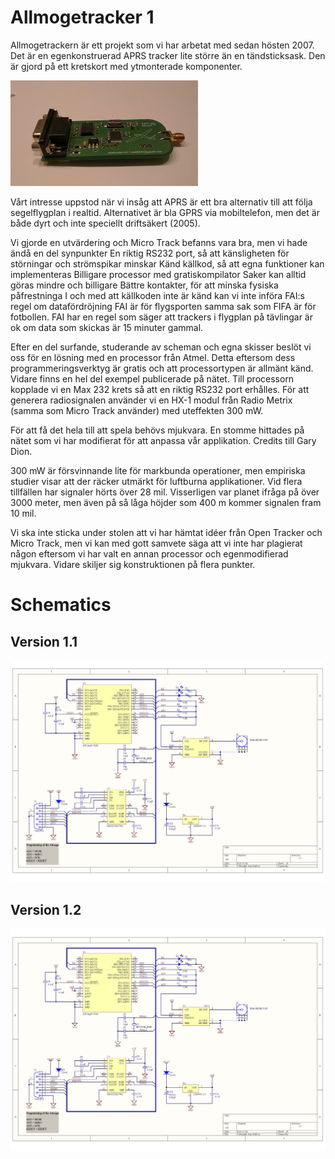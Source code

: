 Allmogetracker 1
================

Allmogetrackern är ett projekt som vi har arbetat med sedan hösten 2007. 
Det är en egenkonstruerad APRS tracker lite större än en tändsticksask. Den är gjord 
på ett kretskort med ytmonterade komponenter.

<a href="img/almtracker1.1x600.jpg"><img src="img/almtracker1.1x600.jpg" width="300px"></a>

Vårt intresse uppstod när vi insåg att APRS är ett bra alternativ till att följa segelflygplan 
i realtid. Alternativet är bla GPRS via mobiltelefon, men det är både dyrt och inte speciellt 
driftsäkert (2005). 

Vi gjorde en utvärdering och Micro Track befanns vara bra, men vi hade ändå en del synpunkter
En riktig RS232 port, så att känsligheten för störningar och strömspikar minskar Känd källkod, 
så att egna funktioner kan implementeras Billigare processor med gratiskompilator Saker kan 
alltid göras mindre och billigare Bättre kontakter, för att minska fysiska påfrestninga I och med 
att källkoden inte är känd kan vi inte införa FAI:s regel om datafördröjning FAI är för flygsporten 
samma sak som FIFA är för fotbollen. FAI har en regel som säger att trackers i flygplan på tävlingar 
är ok om data som skickas är 15 minuter gammal.

Efter en del surfande, studerande av scheman och egna skisser beslöt vi oss för en lösning med en 
processor från Atmel. Detta eftersom dess programmeringsverktyg är gratis och att processortypen är 
allmänt känd. Vidare finns en hel del exempel publicerade på nätet. Till processorn kopplade vi en 
Max 232 krets så att en riktig RS232 port erhålles. För att generera radiosignalen använder vi en
 HX-1 modul från Radio Metrix (samma som Micro Track använder) med uteffekten 300 mW.

För att få det hela till att spela behövs mjukvara. En stomme hittades på nätet som vi har modifierat 
för att anpassa vår applikation. Credits till Gary Dion.

300 mW är försvinnande lite för markbunda operationer, men empiriska studier visar att der räcker utmärkt 
för luftburna applikationer. Vid flera tillfällen har signaler hörts över 28 mil. Visserligen var planet 
ifråga på över 3000 meter, men även på så låga höjder som 400 m kommer signalen fram 10 mil.

Vi ska inte sticka under stolen att vi har hämtat idéer från Open Tracker och Micro Track, men vi kan med gott 
samvete säga att vi inte har plagierat någon eftersom vi har valt en annan processor och egenmodifierad 
mjukvara. Vidare skiljer sig konstruktionen på flera punkter.

Schematics
==========

Version 1.1
------------
<a href="img/almtracker_1_schematic_1_1.jpg"><img src="img/almtracker_1_schematic_1_1.jpg" width="600px"></a>

Version 1.2
-----------
<a href="img/almtracker_1_schematic_1_2.jpg"><img src="img/almtracker_1_schematic_1_1.jpg" width="600px"></a>


